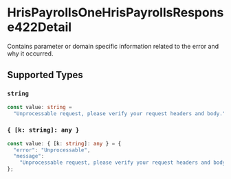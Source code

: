 # HrisPayrollsOneHrisPayrollsResponse422Detail

Contains parameter or domain specific information related to the error and why it occurred.


## Supported Types

### `string`

```typescript
const value: string =
  "Unprocessable request, please verify your request headers and body.";
```

### `{ [k: string]: any }`

```typescript
const value: { [k: string]: any } = {
  "error": "Unprocessable",
  "message":
    "Unprocessable request, please verify your request headers and body.",
};
```

